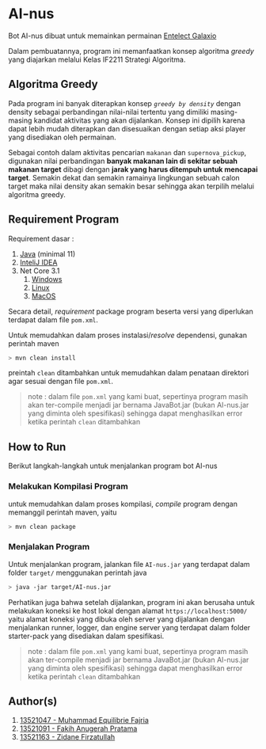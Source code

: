 # AI-nus
Bot AI-nus dibuat untuk memainkan permainan [Entelect Galaxio](https://github.com/EntelectChallenge/2021-Galaxio/)

Dalam pembuatannya, program ini memanfaatkan konsep algoritma *greedy* yang diajarkan melalui Kelas IF2211 Strategi Algoritma.

## Algoritma Greedy
Pada program ini banyak diterapkan konsep *`greedy by density`* dengan density sebagai perbandingan nilai-nilai tertentu yang dimiliki masing-masing kandidat aktivitas yang akan dijalankan. Konsep ini dipilih karena dapat lebih mudah diterapkan dan disesuaikan dengan setiap aksi player yang disediakan oleh permainan.

Sebagai contoh dalam aktivitas pencarian `makanan` dan `supernova_pickup`, digunakan nilai perbandingan **banyak makanan lain di sekitar sebuah makanan target** dibagi dengan **jarak yang harus ditempuh untuk mencapai target**. Semakin dekat dan semakin ramainya lingkungan sebuah calon target maka nilai density akan semakin besar sehingga akan terpilih melalui algoritma greedy.

## Requirement Program 
Requirement dasar :
1. [Java](https://www.oracle.com/java/technologies/downloads/#java8) (minimal 11)
2. [InteliJ IDEA](https://www.jetbrains.com/idea/)
3. Net Core 3.1
   1. [Windows](https://dotnet.microsoft.com/download/dotnet/thank-you/sdk-3.1.407-windows-x64-installer)
   2. [Linux](https://docs.microsoft.com/en-us/dotnet/core/install/linux)
   3. [MacOS](https://dotnet.microsoft.com/download/dotnet/thank-you/sdk-3.1.407-macos-x64-installer)

Secara detail, *requirement* package program beserta versi yang diperlukan terdapat dalam file `pom.xml`.

Untuk memudahkan dalam proses instalasi/*resolve* dependensi, gunakan perintah maven
```bash
> mvn clean install
```
preintah `clean` ditambahkan untuk memudahkan dalam penataan direktori agar sesuai dengan file `pom.xml`.

>note : dalam file `pom.xml` yang kami buat, sepertinya program masih akan ter-compile menjadi jar bernama JavaBot.jar (bukan AI-nus.jar yang diminta oleh spesifikasi) sehingga dapat menghasilkan error ketika perintah `clean` ditambahkan


## How to Run
Berikut langkah-langkah untuk menjalankan program bot AI-nus

### Melakukan Kompilasi Program
untuk memudahkan dalam proses kompilasi, *compile* program dengan memanggil perintah maven, yaitu 
```bash
> mvn clean package
```

### Menjalakan Program
Untuk menjalankan program, jalankan file `AI-nus.jar` yang terdapat dalam folder `target/` menggunakan perintah java
```bash
> java -jar target/AI-nus.jar
```

Perhatikan juga bahwa setelah dijalankan, program ini akan berusaha untuk melakukan koneksi ke host lokal dengan alamat `https://localhost:5000/` yaitu alamat koneksi yang dibuka oleh server yang dijalankan dengan menjalankan runner, logger, dan engine server yang terdapat dalam folder starter-pack yang disediakan dalam spesifikasi.


>note : dalam file `pom.xml` yang kami buat, sepertinya program masih akan ter-compile menjadi jar bernama JavaBot.jar (bukan AI-nus.jar yang diminta oleh spesifikasi) sehingga dapat menghasilkan error ketika perintah `clean` ditambahkan

## Author(s)
1. [13521047 - Muhammad Equilibrie Fajria](https://github.com/MuhLibri)
2. [13521091 - Fakih Anugerah Pratama](https://github.com/fakihap)
3. [13521163 - Zidane Firzatullah](https://github.com/zidane-itb)

